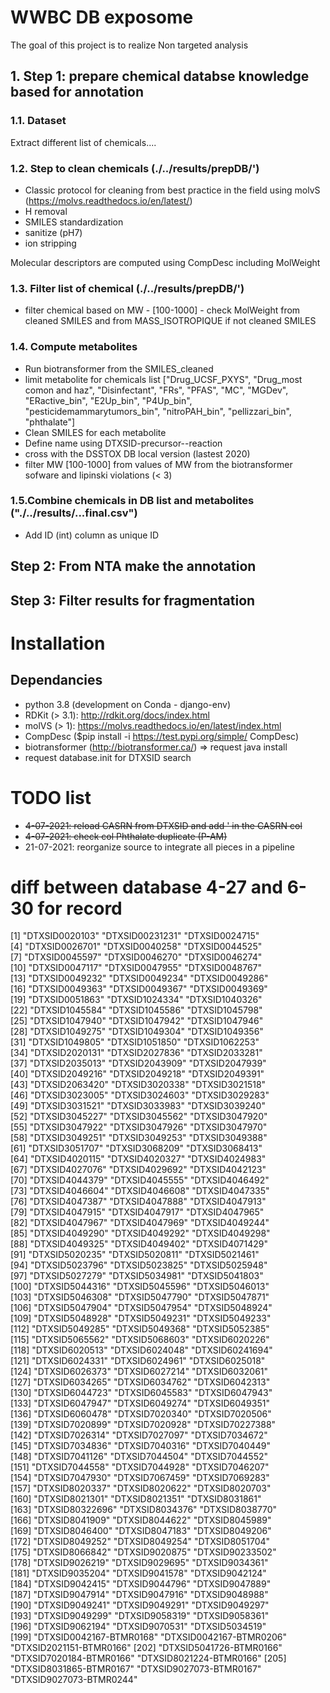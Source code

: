 # WWBC DB exposome
The goal of this project is to realize Non targeted analysis
## 1. Step 1: prepare chemical databse knowledge based for annotation
### 1.1. Dataset
Extract different list of chemicals....

### 1.2. Step to clean chemicals (./../results/prepDB/')

- Classic protocol for cleaning from best practice in the field using molvS (https://molvs.readthedocs.io/en/latest/)
- H removal
- SMILES standardization
- sanitize (pH7) 
- ion stripping

Molecular descriptors are computed using CompDesc including MolWeight


### 1.3. Filter list of chemical (./../results/prepDB/')
- filter chemical based on MW - [100-1000] - check MolWeight from cleaned SMILES and from MASS_ISOTROPIQUE if not cleaned SMILES

### 1.4. Compute metabolites
- Run biotransformer from the SMILES_cleaned
- limit metabolite for chemicals list  ["Drug_UCSF_PXYS", "Drug_most comon and haz", "Disinfectant", "FRs", "PFAS", "MC", "MGDev", "ERactive_bin", "E2Up_bin", "P4Up_bin", "pesticidemammarytumors_bin", "nitroPAH_bin", "pellizzari_bin", "phthalate"]
- Clean SMILES for each metabolite
- Define name using DTXSID-precursor--reaction
- cross with the DSSTOX DB local version (lastest 2020)
- filter MW [100-1000] from values of MW from the biotransformer sofware and lipinski violations (< 3)

### 1.5.Combine chemicals in DB list and metabolites ("./../results/...final.csv")
- Add ID (int) column as unique ID 


## Step 2: From NTA make the annotation

## Step 3: Filter results for fragmentation



# Installation
## Dependancies
- python 3.8 (development on Conda - django-env)
- RDKit (> 3.1): http://rdkit.org/docs/index.html
- molVS (> 1): https://molvs.readthedocs.io/en/latest/index.html
- CompDesc ($pip install -i https://test.pypi.org/simple/ CompDesc)
- biotransformer (http://biotransformer.ca/) => request java install
- request database.init for DTXSID search



# TODO list
- ~~4-07-2021: reload CASRN from DTXSID and add ' in the CASRN col~~
- ~~4-07-2021: check col Phthalate duplicate (P-AM)~~
- 21-07-2021: reorganize source to integrate all pieces in a pipeline



# diff between database 4-27 and 6-30 for record
  [1] "DTXSID0020103"          "DTXSID00231231"         "DTXSID0024715"         
  [4] "DTXSID0026701"          "DTXSID0040258"          "DTXSID0044525"         
  [7] "DTXSID0045597"          "DTXSID0046270"          "DTXSID0046274"         
 [10] "DTXSID0047117"          "DTXSID0047955"          "DTXSID0048767"         
 [13] "DTXSID0049232"          "DTXSID0049234"          "DTXSID0049286"         
 [16] "DTXSID0049363"          "DTXSID0049367"          "DTXSID0049369"         
 [19] "DTXSID0051863"          "DTXSID1024334"          "DTXSID1040326"         
 [22] "DTXSID1045584"          "DTXSID1045586"          "DTXSID1045798"         
 [25] "DTXSID1047940"          "DTXSID1047942"          "DTXSID1047946"         
 [28] "DTXSID1049275"          "DTXSID1049304"          "DTXSID1049356"         
 [31] "DTXSID1049805"          "DTXSID1051850"          "DTXSID1062253"         
 [34] "DTXSID2020131"          "DTXSID2027836"          "DTXSID2033281"         
 [37] "DTXSID2035013"          "DTXSID2043909"          "DTXSID2047939"         
 [40] "DTXSID2049216"          "DTXSID2049218"          "DTXSID2049391"         
 [43] "DTXSID2063420"          "DTXSID3020338"          "DTXSID3021518"         
 [46] "DTXSID3023005"          "DTXSID3024603"          "DTXSID3029283"         
 [49] "DTXSID3031521"          "DTXSID3033983"          "DTXSID3039240"         
 [52] "DTXSID3045227"          "DTXSID3045562"          "DTXSID3047920"         
 [55] "DTXSID3047922"          "DTXSID3047926"          "DTXSID3047970"         
 [58] "DTXSID3049251"          "DTXSID3049253"          "DTXSID3049388"         
 [61] "DTXSID3051707"          "DTXSID3068209"          "DTXSID3068413"         
 [64] "DTXSID4020115"          "DTXSID4020327"          "DTXSID4024983"         
 [67] "DTXSID4027076"          "DTXSID4029692"          "DTXSID4042123"         
 [70] "DTXSID4044379"          "DTXSID4045555"          "DTXSID4046492"         
 [73] "DTXSID4046604"          "DTXSID4046608"          "DTXSID4047335"         
 [76] "DTXSID4047387"          "DTXSID4047888"          "DTXSID4047913"         
 [79] "DTXSID4047915"          "DTXSID4047917"          "DTXSID4047965"         
 [82] "DTXSID4047967"          "DTXSID4047969"          "DTXSID4049244"         
 [85] "DTXSID4049290"          "DTXSID4049292"          "DTXSID4049298"         
 [88] "DTXSID4049325"          "DTXSID4049402"          "DTXSID4071429"         
 [91] "DTXSID5020235"          "DTXSID5020811"          "DTXSID5021461"         
 [94] "DTXSID5023796"          "DTXSID5023825"          "DTXSID5025948"         
 [97] "DTXSID5027279"          "DTXSID5034981"          "DTXSID5041803"         
[100] "DTXSID5044316"          "DTXSID5045596"          "DTXSID5046013"         
[103] "DTXSID5046308"          "DTXSID5047790"          "DTXSID5047871"         
[106] "DTXSID5047904"          "DTXSID5047954"          "DTXSID5048924"         
[109] "DTXSID5048928"          "DTXSID5049231"          "DTXSID5049233"         
[112] "DTXSID5049285"          "DTXSID5049368"          "DTXSID5052385"         
[115] "DTXSID5065562"          "DTXSID5068603"          "DTXSID6020226"         
[118] "DTXSID6020513"          "DTXSID6024048"          "DTXSID60241694"        
[121] "DTXSID6024331"          "DTXSID6024961"          "DTXSID6025018"         
[124] "DTXSID6026373"          "DTXSID6027214"          "DTXSID6032061"         
[127] "DTXSID6034265"          "DTXSID6034762"          "DTXSID6042313"         
[130] "DTXSID6044723"          "DTXSID6045583"          "DTXSID6047943"         
[133] "DTXSID6047947"          "DTXSID6049274"          "DTXSID6049351"         
[136] "DTXSID6060478"          "DTXSID7020340"          "DTXSID7020506"         
[139] "DTXSID7020899"          "DTXSID7020928"          "DTXSID70227388"        
[142] "DTXSID7026314"          "DTXSID7027097"          "DTXSID7034672"         
[145] "DTXSID7034836"          "DTXSID7040316"          "DTXSID7040449"         
[148] "DTXSID7041126"          "DTXSID7044504"          "DTXSID7044552"         
[151] "DTXSID7044558"          "DTXSID7044928"          "DTXSID7046207"         
[154] "DTXSID7047930"          "DTXSID7067459"          "DTXSID7069283"         
[157] "DTXSID8020337"          "DTXSID8020622"          "DTXSID8020703"         
[160] "DTXSID8021301"          "DTXSID8021351"          "DTXSID8031861"         
[163] "DTXSID80322696"         "DTXSID8034376"          "DTXSID8038770"         
[166] "DTXSID8041909"          "DTXSID8044622"          "DTXSID8045989"         
[169] "DTXSID8046400"          "DTXSID8047183"          "DTXSID8049206"         
[172] "DTXSID8049252"          "DTXSID8049254"          "DTXSID8051704"         
[175] "DTXSID8066842"          "DTXSID9020875"          "DTXSID90233502"        
[178] "DTXSID9026219"          "DTXSID9029695"          "DTXSID9034361"         
[181] "DTXSID9035204"          "DTXSID9041578"          "DTXSID9042124"         
[184] "DTXSID9042415"          "DTXSID9044796"          "DTXSID9047889"         
[187] "DTXSID9047914"          "DTXSID9047916"          "DTXSID9048988"         
[190] "DTXSID9049241"          "DTXSID9049291"          "DTXSID9049297"         
[193] "DTXSID9049299"          "DTXSID9058319"          "DTXSID9058361"         
[196] "DTXSID9062194"          "DTXSID9070531"          "DTXSID5034519"         
[199] "DTXSID0042167-BTMR0168" "DTXSID0042167-BTMR0206" "DTXSID2021151-BTMR0166"
[202] "DTXSID5041726-BTMR0166" "DTXSID7020184-BTMR0166" "DTXSID8021224-BTMR0166"
[205] "DTXSID8031865-BTMR0167" "DTXSID9027073-BTMR0167" "DTXSID9027073-BTMR0244"